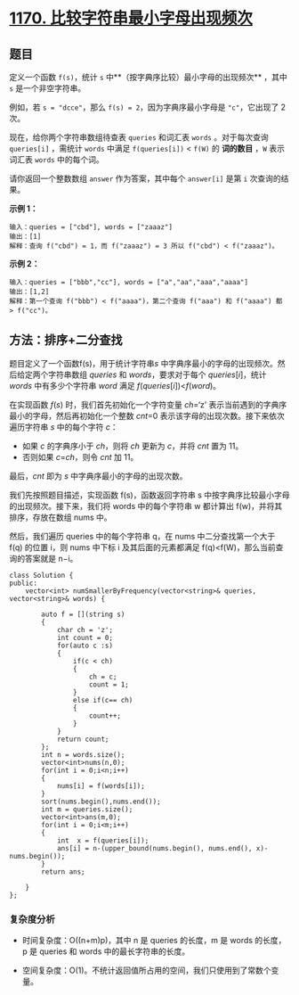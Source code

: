 # [1170. 比较字符串最小字母出现频次](https://leetcode.cn/problems/compare-strings-by-frequency-of-the-smallest-character/)

## 题目

定义一个函数 `f(s)`，统计 `s` 中**（按字典序比较）最小字母的出现频次** ，其中 `s` 是一个非空字符串。

例如，若 `s = "dcce"`，那么 `f(s) = 2`，因为字典序最小字母是 `"c"`，它出现了 2 次。

现在，给你两个字符串数组待查表 `queries` 和词汇表 `words` 。对于每次查询 `queries[i]` ，需统计 `words` 中满足 `f(queries[i])` < `f(W)` 的 **词的数目** ，`W` 表示词汇表 `words` 中的每个词。

请你返回一个整数数组 `answer` 作为答案，其中每个 `answer[i]` 是第 `i` 次查询的结果。

 

**示例 1：**

```
输入：queries = ["cbd"], words = ["zaaaz"]
输出：[1]
解释：查询 f("cbd") = 1，而 f("zaaaz") = 3 所以 f("cbd") < f("zaaaz")。
```

**示例 2：**

```
输入：queries = ["bbb","cc"], words = ["a","aa","aaa","aaaa"]
输出：[1,2]
解释：第一个查询 f("bbb") < f("aaaa")，第二个查询 f("aaa") 和 f("aaaa") 都 > f("cc")。
```



## 方法：排序+二分查找

题目定义了一个函数f(s)，用于统计字符串*s* 中字典序最小的字母的出现频次。然后给定两个字符串数组 *queries* 和 *words*，要求对于每个 *queries*[*i*]，统计 *words* 中有多少个字符串 *word* 满足 *f*(*queries*[*i*])<*f*(*word*)。

在实现函数 *f*(*s*) 时，我们首先初始化一个字符变量 *ch*=‘z’ 表示当前遇到的字典序最小的字母，然后再初始化一个整数 *cnt*=0 表示该字母的出现次数。接下来依次遍历字符串 *s* 中的每个字符 *c*：

- 如果 *c* 的字典序小于 *ch*，则将 *ch* 更新为 *c*，并将 *cnt* 置为 11。
- 否则如果 *c*=*ch*，则令 *cnt* 加 11。

最后，*cnt* 即为 *s* 中字典序最小的字母的出现次数。

我们先按照题目描述，实现函数 f(s)，函数返回字符串 s 中按字典序比较最小字母的出现频次。接下来，我们将 words 中的每个字符串 w 都计算出 f(w)，并将其排序，存放在数组 nums 中。

然后，我们遍历 queries 中的每个字符串 q，在 nums 中二分查找第一个大于 f(q) 的位置 i，则 nums 中下标 i 及其后面的元素都满足 f(q)<f(W)，那么当前查询的答案就是 n−i。



~~~
class Solution {
public:
    vector<int> numSmallerByFrequency(vector<string>& queries, vector<string>& words) {

        auto f = [](string s)
        {
            char ch = 'z';
            int count = 0;
            for(auto c :s)
            {
                if(c < ch)
                {
                    ch = c;
                    count = 1;
                }
                else if(c== ch)
                {
                    count++;
                }
            }
            return count;
        };
        int n = words.size();
        vector<int>nums(n,0);
        for(int i = 0;i<n;i++)
        {
            nums[i] = f(words[i]);
        }
        sort(nums.begin(),nums.end());
        int m = queries.size();
        vector<int>ans(m,0);
        for(int i = 0;i<m;i++)
        {
            int  x = f(queries[i]);
            ans[i] = n-(upper_bound(nums.begin(), nums.end(), x)-nums.begin());
        }
        return ans;

    }
};
~~~



### 复杂度分析

- 时间复杂度：O((n+m)p)，其中 n 是 queries 的长度，m 是 words 的长度，p 是 queries 和 words 中的最长字符串的长度。

- 空间复杂度：O(1)。不统计返回值所占用的空间，我们只使用到了常数个变量。

